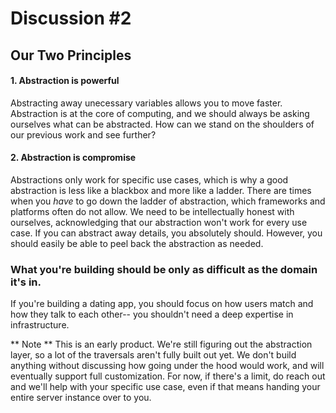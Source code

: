 # Discussion #2

## Our Two Principles

#### 1. Abstraction is powerful

 Abstracting away unecessary variables allows you to move faster. Abstraction is at the core of computing, and we should always be asking ourselves what can be abstracted. How can we stand on the shoulders of our previous work and see further?


#### 2. Abstraction is compromise


Abstractions only work for specific use cases, which is why a good abstraction is less like a blackbox and more like a ladder. There are times when you _have_ to go down the ladder of abstraction, which frameworks and platforms often do not allow. We need to be intellectually honest with ourselves, acknowledging that our abstraction won't work for every use case. If you can abstract away details, you absolutely should. However, you should easily be able to peel back the abstraction as needed.

### **What you're building should be only as difficult as the domain it's in.**

If you're building a dating app, you should focus on how users match and how they talk to each other-- you shouldn't need a deep expertise in infrastructure.


** Note ** This is an early product. We're still figuring out the abstraction layer, so a lot of the traversals aren't fully built out yet. We don't build anything without discussing how going under the hood would work, and will eventually support full customization. For now, if there's a limit, do reach out and we'll help with your specific use case, even if that means handing your entire server instance over to you.
